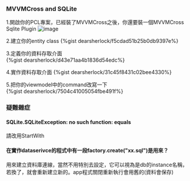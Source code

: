 


### MVVMCross and SQLite

1.開啟你的PCL專案，已經裝了MVVMCross之後，你還要裝一個MVVMCross Sqlite Plugin
![image](https://farm9.staticflickr.com/8790/17105693185_a387d3c2fd_o.png)

2.建立你的entity class
{%gist dearsherlock/f5cdad51b25b0db9397e%}

3.定義你的資料存取介面  
{%gist dearsherlock/d43e71aa4b1836d54edc%}

4.實作資料存取介面
{%gist dearsherlock/31c45f8431c02bee4330%}

5.把你的viewmodel中的command改寫一下  
{%gist dearsherlock/7504c41005054fbe491f%}


### 疑難雜症

#### SQLite.SQLiteException: no such function: equals
請改用StartWith

#### 在實作dataserivce的程式中有一段factory.create("xx.sql")是用來？
用來建立資料庫連線，當然不用特別去設定，它可以視為是db的instance名稱，若換了，就會重新建立新的。app程式關閉重新執行會用舊的(資料會保存)

